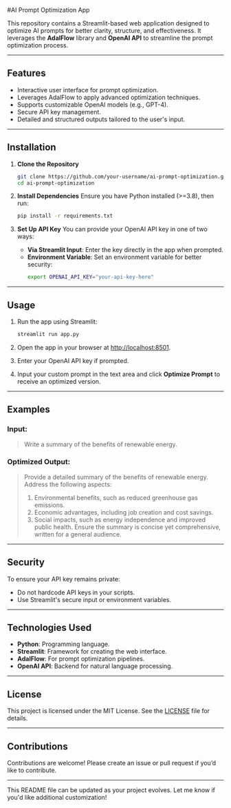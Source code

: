 #AI Prompt Optimization App

This repository contains a Streamlit-based web application designed to optimize AI prompts for better clarity, structure, and effectiveness. It leverages the **AdalFlow** library and **OpenAI API** to streamline the prompt optimization process.

---

## Features

- Interactive user interface for prompt optimization.
- Leverages AdalFlow to apply advanced optimization techniques.
- Supports customizable OpenAI models (e.g., GPT-4).
- Secure API key management.
- Detailed and structured outputs tailored to the user's input.

---

## Installation

1. **Clone the Repository**
   ```bash
   git clone https://github.com/your-username/ai-prompt-optimization.git
   cd ai-prompt-optimization
   ```

2. **Install Dependencies**
   Ensure you have Python installed (>=3.8), then run:
   ```bash
   pip install -r requirements.txt
   ```

3. **Set Up API Key**
   You can provide your OpenAI API key in one of two ways:
   - **Via Streamlit Input**: Enter the key directly in the app when prompted.
   - **Environment Variable**: Set an environment variable for better security:
     ```bash
     export OPENAI_API_KEY="your-api-key-here"
     ```

---

## Usage

1. Run the app using Streamlit:
   ```bash
   streamlit run app.py
   ```

2. Open the app in your browser at [http://localhost:8501](http://localhost:8501).

3. Enter your OpenAI API key if prompted.

4. Input your custom prompt in the text area and click **Optimize Prompt** to receive an optimized version.

---

## Examples

### Input:
> Write a summary of the benefits of renewable energy.

### Optimized Output:
> Provide a detailed summary of the benefits of renewable energy. Address the following aspects:
> 1. Environmental benefits, such as reduced greenhouse gas emissions.
> 2. Economic advantages, including job creation and cost savings.
> 3. Social impacts, such as energy independence and improved public health.
> Ensure the summary is concise yet comprehensive, written for a general audience.

---

## Security

To ensure your API key remains private:
- Do not hardcode API keys in your scripts.
- Use Streamlit's secure input or environment variables.

---

## Technologies Used

- **Python**: Programming language.
- **Streamlit**: Framework for creating the web interface.
- **AdalFlow**: For prompt optimization pipelines.
- **OpenAI API**: Backend for natural language processing.

---

## License

This project is licensed under the MIT License. See the [LICENSE](LICENSE) file for details.

---

## Contributions

Contributions are welcome! Please create an issue or pull request if you’d like to contribute.

---

This README file can be updated as your project evolves. Let me know if you'd like additional customization!

